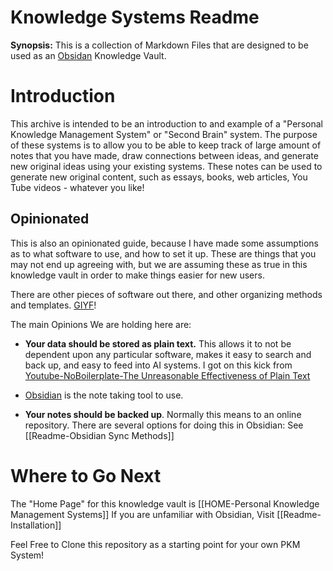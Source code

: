 
# Knowledge Systems Readme
**Synopsis:** This is a collection of Markdown Files that are designed to be used as an [Obsidan](https://obsidian.md/)  Knowledge Vault.

# Introduction
This archive is intended to be an introduction to and example of a "Personal Knowledge Management System" or "Second Brain" system.  The purpose of these systems is to allow you to be able to keep track of large amount of notes that you have made, draw connections between ideas, and generate new original ideas using your existing systems.  These notes can be used to generate new original content, such as essays, books, web articles, You Tube videos - whatever you like! 

## Opinionated
This is also an opinionated  guide, because I have made some assumptions as to what software to use, and how to set it up.   These are things that you may not end up agreeing with, but we are assuming these as true in this knowledge vault in order to make things easier for new users. 

There are other pieces of software out there, and other organizing methods and templates. [GIYF](https://letmegooglethat.com/?q=Personal+Knowledge+Management+Systems+)!


The main Opinions We are holding here are:

* **Your data should be stored as plain text.**  This allows it to not be dependent upon any particular software, makes it easy to search and back up, and easy to feed into AI systems.  I got on this kick from [Youtube-NoBoilerplate-The Unreasonable Effectiveness of Plain Text](https://www.youtube.com/watch?v=WgV6M1LyfNY&t=26s)
  
* [Obsidian](https://obsidian.md) is the note taking tool to use.
  
* **Your notes should be backed up**.  Normally this means to an online repository.  There are several options for doing this in Obsidian:   See [[Readme-Obsidian Sync Methods]]

# Where to Go Next

The "Home Page" for this knowledge vault is [[HOME-Personal Knowledge Management Systems]]
If you are unfamiliar with Obsidian, Visit [[Readme-Installation]]


Feel Free to Clone this repository as a starting point for your own PKM System! 
